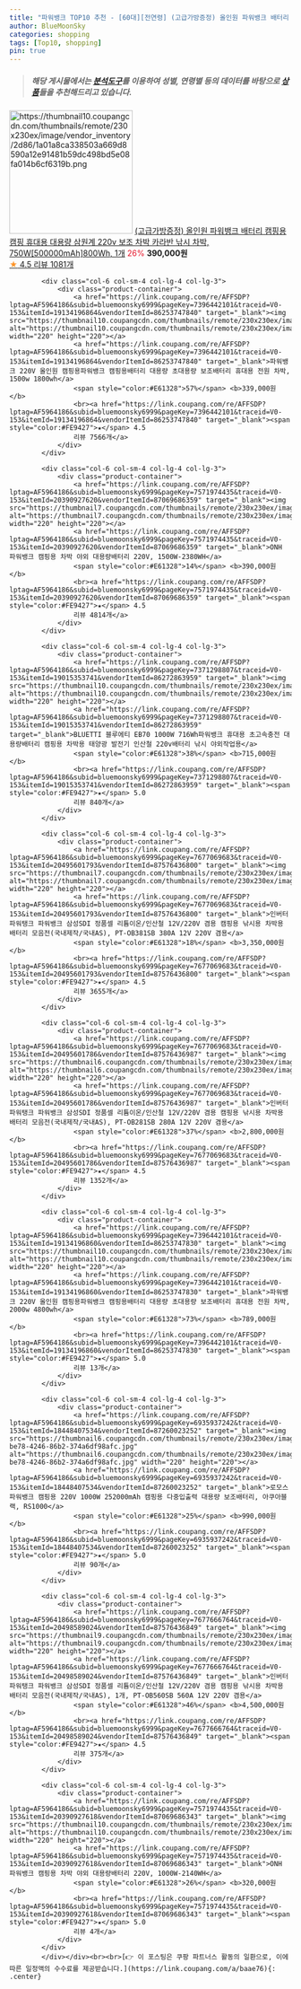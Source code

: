 ```yaml
---
title: "파워뱅크 TOP10 추천 - [60대][전연령] (고급가방증정) 올인원 파워뱅크 배터리 캠핑용 캠핑 휴대용 대용량 삼원계 220v 보조 차박 카라반 낚시 차박, 750W[5"
author: BlueMoonSky
categories: shopping
tags: [Top10, shopping]
pin: true
---
```


> ##### 해당 게시물에서는 [**분석도구**](https://itemscout.io/)를 이용하여 **성별**, **연령별** 등의 데이터를 바탕으로 [**상품**](https://link.coupang.com/a/baae76)들을 추천해드리고 있습니다.
<div class="container"><div class="row">
            <div class="col-6 col-sm-4 col-lg-4 col-lg-3">
                <div class="product-container">
                    <a href="https://link.coupang.com/re/AFFSDP?lptag=AF5964186&subid=bluemoonsky6999&pageKey=7227928169&traceid=V0-153&itemId=18333200627&vendorItemId=85477690762" target="_blank"><img src="https://thumbnail10.coupangcdn.com/thumbnails/remote/230x230ex/image/vendor_inventory/2d86/1a01a8ca338503a669d8590a12e91481b59dc498bd5e08fa014b6cf6319b.png" alt="https://thumbnail10.coupangcdn.com/thumbnails/remote/230x230ex/image/vendor_inventory/2d86/1a01a8ca338503a669d8590a12e91481b59dc498bd5e08fa014b6cf6319b.png" width="220" height="220"></a>
                    <a href="https://link.coupang.com/re/AFFSDP?lptag=AF5964186&subid=bluemoonsky6999&pageKey=7227928169&traceid=V0-153&itemId=18333200627&vendorItemId=85477690762" target="_blank">(고급가방증정) 올인원 파워뱅크 배터리 캠핑용 캠핑 휴대용 대용량 삼원계 220v 보조 차박 카라반 낚시 차박, 750W[500000mAh]800Wh, 1개</a>
                    <span style="color:#E61328">26%</span> <b>390,000원</b>
                    <br><a href="https://link.coupang.com/re/AFFSDP?lptag=AF5964186&subid=bluemoonsky6999&pageKey=7227928169&traceid=V0-153&itemId=18333200627&vendorItemId=85477690762" target="_blank"><span style="color:#FE9427">★</span> 4.5
                    리뷰 1081개</a>
                </div>
            </div>
            
            <div class="col-6 col-sm-4 col-lg-4 col-lg-3">
                <div class="product-container">
                    <a href="https://link.coupang.com/re/AFFSDP?lptag=AF5964186&subid=bluemoonsky6999&pageKey=7396442101&traceid=V0-153&itemId=19134196864&vendorItemId=86253747840" target="_blank"><img src="https://thumbnail10.coupangcdn.com/thumbnails/remote/230x230ex/image/vendor_inventory/1621/705a08e031f2147137d5117ef49115e9ff3c7b332d3d8d9e3ed3f47cf892.png" alt="https://thumbnail10.coupangcdn.com/thumbnails/remote/230x230ex/image/vendor_inventory/1621/705a08e031f2147137d5117ef49115e9ff3c7b332d3d8d9e3ed3f47cf892.png" width="220" height="220"></a>
                    <a href="https://link.coupang.com/re/AFFSDP?lptag=AF5964186&subid=bluemoonsky6999&pageKey=7396442101&traceid=V0-153&itemId=19134196864&vendorItemId=86253747840" target="_blank">파워뱅크 220V 올인원 캠핑용파워뱅크 캠핑용배터리 대용량 초대용량 보조배터리 휴대용 전원 차박, 1500w 1800wh</a>
                    <span style="color:#E61328">57%</span> <b>339,000원</b>
                    <br><a href="https://link.coupang.com/re/AFFSDP?lptag=AF5964186&subid=bluemoonsky6999&pageKey=7396442101&traceid=V0-153&itemId=19134196864&vendorItemId=86253747840" target="_blank"><span style="color:#FE9427">★</span> 4.5
                    리뷰 7566개</a>
                </div>
            </div>
            
            <div class="col-6 col-sm-4 col-lg-4 col-lg-3">
                <div class="product-container">
                    <a href="https://link.coupang.com/re/AFFSDP?lptag=AF5964186&subid=bluemoonsky6999&pageKey=7571974435&traceid=V0-153&itemId=20390927620&vendorItemId=87069686359" target="_blank"><img src="https://thumbnail7.coupangcdn.com/thumbnails/remote/230x230ex/image/vendor_inventory/8603/319f38c86cf5d4c1d6b03453b4592e2c80c4a9fe5a07b76cd0d0bb7cbe74.png" alt="https://thumbnail7.coupangcdn.com/thumbnails/remote/230x230ex/image/vendor_inventory/8603/319f38c86cf5d4c1d6b03453b4592e2c80c4a9fe5a07b76cd0d0bb7cbe74.png" width="220" height="220"></a>
                    <a href="https://link.coupang.com/re/AFFSDP?lptag=AF5964186&subid=bluemoonsky6999&pageKey=7571974435&traceid=V0-153&itemId=20390927620&vendorItemId=87069686359" target="_blank">ONH 파워뱅크 캠핑용 차박 야외 대용량배터리 220V, 1500W-2380WH</a>
                    <span style="color:#E61328">14%</span> <b>390,000원</b>
                    <br><a href="https://link.coupang.com/re/AFFSDP?lptag=AF5964186&subid=bluemoonsky6999&pageKey=7571974435&traceid=V0-153&itemId=20390927620&vendorItemId=87069686359" target="_blank"><span style="color:#FE9427">★</span> 4.5
                    리뷰 4814개</a>
                </div>
            </div>
            
            <div class="col-6 col-sm-4 col-lg-4 col-lg-3">
                <div class="product-container">
                    <a href="https://link.coupang.com/re/AFFSDP?lptag=AF5964186&subid=bluemoonsky6999&pageKey=7371298807&traceid=V0-153&itemId=19015353741&vendorItemId=86272863959" target="_blank"><img src="https://thumbnail10.coupangcdn.com/thumbnails/remote/230x230ex/image/vendor_inventory/d563/e4ea4da631ac40169d02d1a531e0840bd6fdf2551b87ed0baece8a2239ed.jpg" alt="https://thumbnail10.coupangcdn.com/thumbnails/remote/230x230ex/image/vendor_inventory/d563/e4ea4da631ac40169d02d1a531e0840bd6fdf2551b87ed0baece8a2239ed.jpg" width="220" height="220"></a>
                    <a href="https://link.coupang.com/re/AFFSDP?lptag=AF5964186&subid=bluemoonsky6999&pageKey=7371298807&traceid=V0-153&itemId=19015353741&vendorItemId=86272863959" target="_blank">BLUETTI 블루에티 EB70 1000W 716Wh파워뱅크 휴대용 초고속충전 대용량배터리 캠핑용 차박용 태양광 발전기 인산철 220v배터리 낚시 야외작업용</a>
                    <span style="color:#E61328">38%</span> <b>715,000원</b>
                    <br><a href="https://link.coupang.com/re/AFFSDP?lptag=AF5964186&subid=bluemoonsky6999&pageKey=7371298807&traceid=V0-153&itemId=19015353741&vendorItemId=86272863959" target="_blank"><span style="color:#FE9427">★</span> 5.0
                    리뷰 840개</a>
                </div>
            </div>
            
            <div class="col-6 col-sm-4 col-lg-4 col-lg-3">
                <div class="product-container">
                    <a href="https://link.coupang.com/re/AFFSDP?lptag=AF5964186&subid=bluemoonsky6999&pageKey=7677069683&traceid=V0-153&itemId=20495601793&vendorItemId=87576436800" target="_blank"><img src="https://thumbnail7.coupangcdn.com/thumbnails/remote/230x230ex/image/vendor_inventory/3728/2fe99bcff52663bdcc15eda22a2d02440e9d030231456c589d126f312933.jpg" alt="https://thumbnail7.coupangcdn.com/thumbnails/remote/230x230ex/image/vendor_inventory/3728/2fe99bcff52663bdcc15eda22a2d02440e9d030231456c589d126f312933.jpg" width="220" height="220"></a>
                    <a href="https://link.coupang.com/re/AFFSDP?lptag=AF5964186&subid=bluemoonsky6999&pageKey=7677069683&traceid=V0-153&itemId=20495601793&vendorItemId=87576436800" target="_blank">인버터 파워탱크 파워뱅크 삼성SDI 정품셀 리튬이온/인산철 12V/220V 겸용 캠핑용 낚시용 차박용 배터리 모음전(국내제작/국내AS), PT-OB381SB 380A 12V 220V 겸용</a>
                    <span style="color:#E61328">18%</span> <b>3,350,000원</b>
                    <br><a href="https://link.coupang.com/re/AFFSDP?lptag=AF5964186&subid=bluemoonsky6999&pageKey=7677069683&traceid=V0-153&itemId=20495601793&vendorItemId=87576436800" target="_blank"><span style="color:#FE9427">★</span> 4.5
                    리뷰 3655개</a>
                </div>
            </div>
            
            <div class="col-6 col-sm-4 col-lg-4 col-lg-3">
                <div class="product-container">
                    <a href="https://link.coupang.com/re/AFFSDP?lptag=AF5964186&subid=bluemoonsky6999&pageKey=7677069683&traceid=V0-153&itemId=20495601786&vendorItemId=87576436987" target="_blank"><img src="https://thumbnail6.coupangcdn.com/thumbnails/remote/230x230ex/image/vendor_inventory/086f/de3832870baad79a9e1264d5f9a270aafdd2096e90f6c0a796d66ec09913.jpg" alt="https://thumbnail6.coupangcdn.com/thumbnails/remote/230x230ex/image/vendor_inventory/086f/de3832870baad79a9e1264d5f9a270aafdd2096e90f6c0a796d66ec09913.jpg" width="220" height="220"></a>
                    <a href="https://link.coupang.com/re/AFFSDP?lptag=AF5964186&subid=bluemoonsky6999&pageKey=7677069683&traceid=V0-153&itemId=20495601786&vendorItemId=87576436987" target="_blank">인버터 파워탱크 파워뱅크 삼성SDI 정품셀 리튬이온/인산철 12V/220V 겸용 캠핑용 낚시용 차박용 배터리 모음전(국내제작/국내AS), PT-OB281SB 280A 12V 220V 겸용</a>
                    <span style="color:#E61328">37%</span> <b>2,800,000원</b>
                    <br><a href="https://link.coupang.com/re/AFFSDP?lptag=AF5964186&subid=bluemoonsky6999&pageKey=7677069683&traceid=V0-153&itemId=20495601786&vendorItemId=87576436987" target="_blank"><span style="color:#FE9427">★</span> 4.5
                    리뷰 1352개</a>
                </div>
            </div>
            
            <div class="col-6 col-sm-4 col-lg-4 col-lg-3">
                <div class="product-container">
                    <a href="https://link.coupang.com/re/AFFSDP?lptag=AF5964186&subid=bluemoonsky6999&pageKey=7396442101&traceid=V0-153&itemId=19134196860&vendorItemId=86253747830" target="_blank"><img src="https://thumbnail10.coupangcdn.com/thumbnails/remote/230x230ex/image/vendor_inventory/7a71/827747ced32832ec3796ea8bf5610d32082af4723ad6f4ffbb8ce9503edb.png" alt="https://thumbnail10.coupangcdn.com/thumbnails/remote/230x230ex/image/vendor_inventory/7a71/827747ced32832ec3796ea8bf5610d32082af4723ad6f4ffbb8ce9503edb.png" width="220" height="220"></a>
                    <a href="https://link.coupang.com/re/AFFSDP?lptag=AF5964186&subid=bluemoonsky6999&pageKey=7396442101&traceid=V0-153&itemId=19134196860&vendorItemId=86253747830" target="_blank">파워뱅크 220V 올인원 캠핑용파워뱅크 캠핑용배터리 대용량 초대용량 보조배터리 휴대용 전원 차박, 2000w 4800wh</a>
                    <span style="color:#E61328">73%</span> <b>789,000원</b>
                    <br><a href="https://link.coupang.com/re/AFFSDP?lptag=AF5964186&subid=bluemoonsky6999&pageKey=7396442101&traceid=V0-153&itemId=19134196860&vendorItemId=86253747830" target="_blank"><span style="color:#FE9427">★</span> 5.0
                    리뷰 13개</a>
                </div>
            </div>
            
            <div class="col-6 col-sm-4 col-lg-4 col-lg-3">
                <div class="product-container">
                    <a href="https://link.coupang.com/re/AFFSDP?lptag=AF5964186&subid=bluemoonsky6999&pageKey=6935937242&traceid=V0-153&itemId=18448407534&vendorItemId=87260023252" target="_blank"><img src="https://thumbnail6.coupangcdn.com/thumbnails/remote/230x230ex/image/retail/images/2023/09/21/17/0/ce742bda-be78-4246-86b2-374a6df98afc.jpg" alt="https://thumbnail6.coupangcdn.com/thumbnails/remote/230x230ex/image/retail/images/2023/09/21/17/0/ce742bda-be78-4246-86b2-374a6df98afc.jpg" width="220" height="220"></a>
                    <a href="https://link.coupang.com/re/AFFSDP?lptag=AF5964186&subid=bluemoonsky6999&pageKey=6935937242&traceid=V0-153&itemId=18448407534&vendorItemId=87260023252" target="_blank">로모스 파워뱅크 캠핑용 220V 1000W 252000mAh 캠핑용 다중입출력 대용량 보조배터리, 아쿠아블랙, RS1000</a>
                    <span style="color:#E61328">25%</span> <b>990,000원</b>
                    <br><a href="https://link.coupang.com/re/AFFSDP?lptag=AF5964186&subid=bluemoonsky6999&pageKey=6935937242&traceid=V0-153&itemId=18448407534&vendorItemId=87260023252" target="_blank"><span style="color:#FE9427">★</span> 5.0
                    리뷰 90개</a>
                </div>
            </div>
            
            <div class="col-6 col-sm-4 col-lg-4 col-lg-3">
                <div class="product-container">
                    <a href="https://link.coupang.com/re/AFFSDP?lptag=AF5964186&subid=bluemoonsky6999&pageKey=7677666764&traceid=V0-153&itemId=20498589024&vendorItemId=87576436849" target="_blank"><img src="https://thumbnail9.coupangcdn.com/thumbnails/remote/230x230ex/image/vendor_inventory/790f/c075d92abb69b1aeb60c6a68a15226ebd47b228c4115b638fc8fc4968eb0.jpg" alt="https://thumbnail9.coupangcdn.com/thumbnails/remote/230x230ex/image/vendor_inventory/790f/c075d92abb69b1aeb60c6a68a15226ebd47b228c4115b638fc8fc4968eb0.jpg" width="220" height="220"></a>
                    <a href="https://link.coupang.com/re/AFFSDP?lptag=AF5964186&subid=bluemoonsky6999&pageKey=7677666764&traceid=V0-153&itemId=20498589024&vendorItemId=87576436849" target="_blank">인버터 파워탱크 파워뱅크 삼성SDI 정품셀 리튬이온/인산철 12V/220V 겸용 캠핑용 낚시용 차박용 배터리 모음전(국내제작/국내AS), 1개, PT-OB560SB 560A 12V 220V 겸용</a>
                    <span style="color:#E61328">46%</span> <b>4,500,000원</b>
                    <br><a href="https://link.coupang.com/re/AFFSDP?lptag=AF5964186&subid=bluemoonsky6999&pageKey=7677666764&traceid=V0-153&itemId=20498589024&vendorItemId=87576436849" target="_blank"><span style="color:#FE9427">★</span> 4.5
                    리뷰 375개</a>
                </div>
            </div>
            
            <div class="col-6 col-sm-4 col-lg-4 col-lg-3">
                <div class="product-container">
                    <a href="https://link.coupang.com/re/AFFSDP?lptag=AF5964186&subid=bluemoonsky6999&pageKey=7571974435&traceid=V0-153&itemId=20390927618&vendorItemId=87069686343" target="_blank"><img src="https://thumbnail10.coupangcdn.com/thumbnails/remote/230x230ex/image/vendor_inventory/6b80/e363a42f28ea80907ca2366b8bc859c672274d0c1630cf28a176bae3bb2e.png" alt="https://thumbnail10.coupangcdn.com/thumbnails/remote/230x230ex/image/vendor_inventory/6b80/e363a42f28ea80907ca2366b8bc859c672274d0c1630cf28a176bae3bb2e.png" width="220" height="220"></a>
                    <a href="https://link.coupang.com/re/AFFSDP?lptag=AF5964186&subid=bluemoonsky6999&pageKey=7571974435&traceid=V0-153&itemId=20390927618&vendorItemId=87069686343" target="_blank">ONH 파워뱅크 캠핑용 차박 야외 대용량배터리 220V, 1000W-2140WH</a>
                    <span style="color:#E61328">26%</span> <b>320,000원</b>
                    <br><a href="https://link.coupang.com/re/AFFSDP?lptag=AF5964186&subid=bluemoonsky6999&pageKey=7571974435&traceid=V0-153&itemId=20390927618&vendorItemId=87069686343" target="_blank"><span style="color:#FE9427">★</span> 5.0
                    리뷰 4개</a>
                </div>
            </div>
            </div></div><br><br>[👉 이 포스팅은 쿠팡 파트너스 활동의 일환으로, 이에 따른 일정액의 수수료를 제공받습니다.](https://link.coupang.com/a/baae76){: .center}